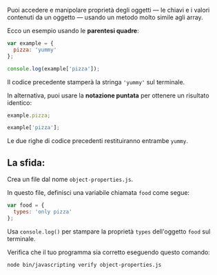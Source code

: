 Puoi accedere e manipolare proprietà degli oggetti –– le chiavi e i valori contenuti da un oggetto –– usando un metodo molto simile agli array.

Ecco un esempio usando le **parentesi quadre**:

```js
var example = {
  pizza: 'yummy'
};

console.log(example['pizza']);
```

Il codice precedente stamperà la stringa `'yummy'` sul terminale.

In alternativa, puoi usare la **notazione puntata** per ottenere un risultato identico:

```js
example.pizza;

example['pizza'];
```

Le due righe di codice precedenti restituiranno entrambe `yummy`.

## La sfida:

Crea un file dal nome `object-properties.js`.

In questo file, definisci una variabile chiamata `food` come segue:

```js
var food = {
  types: 'only pizza'
};
```

Usa `console.log()` per stampare la proprietà `types` dell'oggetto `food` sul terminale.

Verifica che il tuo programma sia corretto eseguendo questo comando:

```bash
node bin/javascripting verify object-properties.js
```
